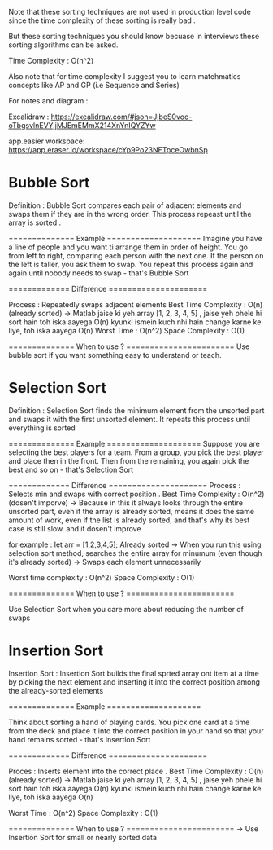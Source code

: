 
Note that these sorting techniques are not used in production level code
since the time complexity of these sorting is really bad .

But these sorting techniques you should know becuase in interviews these sorting algorithms can be asked. 

Time Complexity : O(n^2)


Also note that for time complexity 
I suggest you to learn matehmatics concepts like AP and GP (i.e Sequence and Series)



For notes and diagram : 

Excalidraw : https://excalidraw.com/#json=JjbeS0voo-oTbgsvlnEVY,jMJEmEMmX214XnYnIQYZYw

app.easier workspace: https://app.eraser.io/workspace/cYp9Po23NFTpceOwbnSp




<h1><b>Bubble Sort</b></h1> 
Definition : Bubble Sort compares each pair of adjacent elements and swaps them if they are in the wrong order. This process repeast until the array is sorted .

============== Example ==================== 
Imagine you have a line of people and you want ti arrange them in order of height. You go from left to right, comparing each person with the next one. If the person on the left is taller, you ask them to swap. You repeat this process again and again until nobody needs to swap - that's Bubble Sort 

============= Difference =====================

Process : Repeatedly swaps adjacent elements 
Best Time Complexity : O(n) (already sorted) 
-> Matlab jaise ki yeh array [1, 2, 3, 4, 5] , jaise yeh phele hi sort hain toh iska aayega O(n) kyunki ismein kuch nhi hain change karne ke liye, toh iska aayega O(n) 
Worst Time : O(n^2)
Space Complexity : O(1)

============== When to use ? =======================
Use bubble sort if you want something easy to understand or teach. 



<h1><b>Selection Sort</b></h1> 

Definition : Selection Sort finds the minimum element from the unsorted part and swaps it with the first unsorted element. It repeats this process until everything is sorted

============== Example ==================== 
Suppose you are selecting the best players for a team. From a group, you pick the best player and place then in the front. Then from the remaining, you again pick the best and so on - that's Selection Sort


============= Difference =====================
Process : Selects min and swaps with correct position .
Best Time Complexity : O(n^2) (dosen't imporve)
-> Because in this it always looks through the entire unsorted part, even if the array is already sorted, means it does the same amount of work, even if the list is already sorted, and that's why its best case is still slow. and it dosen't improve 

for example : let arr = [1,2,3,4,5]; Already sorted 
-> When you run this using selection sort method, searches the entire array for minumum (even though it's already sorted) 
-> Swaps each element unnecessarily  

Worst time complexity : O(n^2) 
Space Complexity : O(1)


============== When to use ? =======================

Use Selection Sort when you care more about reducing the number of swaps 


<h1><b>Insertion Sort</b></h1> 

Insertion Sort : Insertion Sort builds the final sprted array ont item at a time by picking the next element and inserting it into the correct position among the already-sorted elements 

============== Example ==================== 

Think about sorting a hand of playing cards. You pick one card at a time from the deck and place it into the correct position in your hand so that your hand remains sorted - that's Insertion Sort


============= Difference =====================

Proces : Inserts element into the correct place .
Best Time Complexity : O(n) (already sorted)
-> Matlab jaise ki yeh array [1, 2, 3, 4, 5] , jaise yeh phele hi sort hain toh iska aayega O(n) kyunki ismein kuch nhi hain change karne ke liye, toh iska aayega O(n) 

Worst Time : O(n^2) 
Space Complexity : O(1)

============== When to use ? =======================
-> Use Insertion Sort for small or nearly sorted data 
